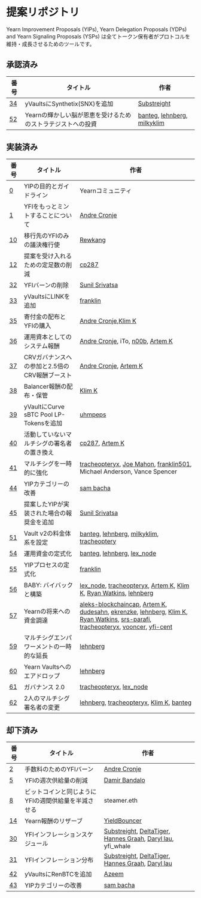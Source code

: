 # 提案リポジトリ

Yearn Improvement Proposals (YIPs), Yearn Delegation Proposals (YDPs) and Yearn Signaling Proposals (YSPs) は全てトークン保有者がプロトコルを維持・成長させるためのツールです。

## 承認済み

|番号|タイトル|作者|
|------|-----|------|
|[34](https://yips.yearn.finance/YIPS/yip-34)|yVaultsにSynthetix(SNX)を追加|[Substreight](https://github.com/substreight)|
|[52](https://yips.yearn.finance/YIPS/yip-52)|Yearnの輝かしい脳が恩恵を受けるためのストラテジストへの投資|[banteg](https://github.com/banteg), [lehnberg](https://github.com/lehnberg), [milkyklim](https://github.com/milkyklim)|

## 実装済み

|番号|タイトル|作者|
|------|-----|------|
|[0](https://yips.yearn.finance/YIPS/yip-0)|YIPの目的とガイドライン|Yearnコミュニティ|
|[1](https://yips.yearn.finance/YIPS/yip-1)|YFIをもっとミントすることについて|[Andre Cronje](https://github.com/andrecronje)|
|[10](https://yips.yearn.finance/YIPS/yip-10)|移行先のYFIのみの議決権行使|[Rewkang](https://github.com/rewkang)|
|[12](https://yips.yearn.finance/YIPS/yip-12)|提案を受け入れるための定足数の削減|[cp287](https://github.com/illlefr4u)|
|[32](https://yips.yearn.finance/YIPS/yip-32)|YFIバーンの削除|[Sunil Srivatsa](https://github.com/alphastorm)|
|[33](https://yips.yearn.finance/YIPS/yip-33)|yVaultsにLINKを追加|[franklin](https://github.com/franklin501)|
|[35](https://yips.yearn.finance/YIPS/yip-35)|寄付金の配布とYFIの購入|[Andre Cronje](https://github.com/andrecronje),[Klim K](https://github.com/milkyklim)|
|[36](https://yips.yearn.finance/YIPS/yip-36)|運用資本としてのシステム報酬|[Andre Cronje](https://github.com/andrecronje), iTo, [n00b](https://github.com/jchi18), [Artem K](https://github.com/banteg)|
|[37](https://yips.yearn.finance/YIPS/yip-37)|CRVガバナンスへの参加と2.5倍のCRV報酬ブースト|[Andre Cronje](https://github.com/andrecronje), [Artem K](https://github.com/banteg)|
|[38](https://yips.yearn.finance/YIPS/yip-38)|Balancer報酬の配布・保管|[Klim K](https://github.com/milkyklim)|
|[39](https://yips.yearn.finance/YIPS/yip-39)|yVaultにCurve sBTC Pool LP-Tokensを追加|[uhmpeps](https://github.com/az)|
|[40](https://yips.yearn.finance/YIPS/yip-40)|活動していないマルチシグの署名者の置き換え|[cp287](https://github.com/illlefr4u), [Artem K](https://github.com/banteg)|
|[41](https://yips.yearn.finance/YIPS/yip-41)|マルチシグを一時的に強化|[tracheopteryx](https://github.com/tracheopteryx), [Joe Mahon](https://github.com/Substreight), [franklin501](https://github.com/franklin501), Michael Anderson, Vance Spencer|
|[44](https://yips.yearn.finance/YIPS/yip-44)|YIPカテゴリーの改善|[sam bacha](sam@freighttrust.com)|
|[45](https://yips.yearn.finance/YIPS/yip-45)|提案したYIPが実装された場合の報奨金を追加|[Sunil Srivatsa](https://github.com/alphastorm)|
|[51](https://yips.yearn.finance/YIPS/yip-51)|Vault v2の料金体系を設定|[banteg](https://github.com/banteg), [lehnberg](https://github.com/lehnberg), [milkyklim](https://github.com/milkyklim), [tracheoptery](https://github.com/tracheopteryx)|
|[54](https://yips.yearn.finance/YIPS/yip-54)|運用資金の定式化|[banteg](https://github.com/banteg), [lehnberg](https://github.com/lehnberg), [lex_node](https://github.com/lex-node)|[milkyklim](https://github.com/milkyklim), [tracheopteryx](https://github.com/tracheopteryx)|
|[55](https://gov.yearn.finance/t/yip-55-formalize-the-yip-process/7959/7)|YIPプロセスの定式化|[franklin](https://github.com/franklin501)|
|[56](https://snapshot.org/#/yearn/proposal/Qmb6gBzjvgLMazSrQQGVcjutLNdkVyM2Lh6yckMzdoaHWZ)|BABY: バイバックと構築|[lex_node](https://github.com/lex-node), [tracheopteryx](https://github.com/tracheopteryx), [Artem K](https://github.com/banteg), [Klim K](https://github.com/milkyklim), [Ryan Watkins](https://twitter.com/RyanWatkins_), [lehnberg](https://github.com/lehnberg)|
|[57](https://snapshot.org/#/yearn/proposal/QmX8oYTSkaXSARYZn7RuQzUufW9bVVQtwJ3zxurWrquS9a)| Yearnの将来への資金調達| [aleks-blockchaincap](https://gov.yearn.finance/u/aleks-blockchaincap/summary), [Artem K](https://github.com/banteg), [dudesahn](https://twitter.com/dudesahn), [ekrenzke](https://gov.yearn.finance/u/ekrenzke), [lehnberg](https://github.com/lehnberg), [Klim K](https://github.com/milkyklim), [Ryan Watkins](https://twitter.com/RyanWatkins_), [srs-parafi](https://gov.yearn.finance/u/srs-parafi/summary), [tracheopteryx](https://github.com/tracheopteryx), [vooncer](https://gov.yearn.finance/u/vooncer/summary), [yfi-cent](https://gov.yearn.finance/u/yfi-cent/summary)|
|[59](https://snapshot.org/#/yearn/proposal/QmdRCXH6BQpNcucoZqAtS5hQKjckE2428qiZoWjxmJXbs3)|マルチシグエンパワーメントの一時的な延長|[lehnberg](https://github.com/lehnberg)|
|[60](https://snapshot.org/#/ybaby.eth/proposal/QmNqAqRKMFcoRjaRYAKCVETij6sjJ4S1293kbpYDMVvcjB)|Yearn Vaultsへのエアドロップ|[lehnberg](https://github.com/lehnberg)|
|[61](https://snapshot.org/#/ybaby.eth/proposal/QmSMyYeKrRpnA7Xn56o2NtbCUzxmhzCupL7LxMA1reXxq4)|ガバナンス 2.0|[tracheopteryx](https://github.com/tracheopteryx), [lex_node](https://github.com/lex-node)|
|[62](https://snapshot.org/#/ybaby.eth/proposal/QmddCbGYbkooZ1zp8oYnbBz6frXLRc9xbkapXcuZcdzmMF)|2人のマルチシグ署名者の変更|[lehnberg](https://github.com/lehnberg), [tracheopteryx](https://github.com/tracheopteryx), [Klim K](https://github.com/milkyklim), [banteg](https://github.com/banteg)|

## 却下済み

|番号|タイトル|作者|
|------|-----|------|
|[2](https://yips.yearn.finance/YIPS/yip-2)|手数料のためのYFIバーン	|[Andre Cronje](https://github.com/andrecronje)|
|[5](https://yips.yearn.finance/YIPS/yip-5)|YFIの週次供給量の削減|[Damir Bandalo](https://github.com/sikiriki12)|
|[8](https://yips.yearn.finance/YIPS/yip-8)|ビットコインと同じようにYFIの週間供給量を半減させる|steamer.eth|
|[14](https://yips.yearn.finance/YIPS/yip-14)|Yearn報酬のリザーブ|[YieldBouncer](https://github.com/yieldbouncer)|
|[30](https://yips.yearn.finance/YIPS/yip-30)|YFIインフレーションスケジュール|[Substreight](https://github.com/substreight), [DeltaTiger](https://github.com/deltatigernz), [Hannes Graah](https://github.com/Graadient), [Daryl lau](https://github.com/Daryllautk), yfi_whale|
|[31](https://yips.yearn.finance/YIPS/yip-31)|YFIインフレーション分布|[Substreight](https://github.com/substreight), [DeltaTiger](https://github.com/deltatigernz), [Hannes Graah](https://github.com/Graadient), [Daryl lau](https://github.com/Daryllautk)|
|[42](https://yips.yearn.finance/YIPS/yip-42)|yVaultsにRenBTCを追加|[Azeem](https://github.com/zu-ctrl)|
|[43](https://yips.yearn.finance/YIPS/yip-43)|YIPカテゴリーの改善|[sam bacha](sam@freighttrust.com)|